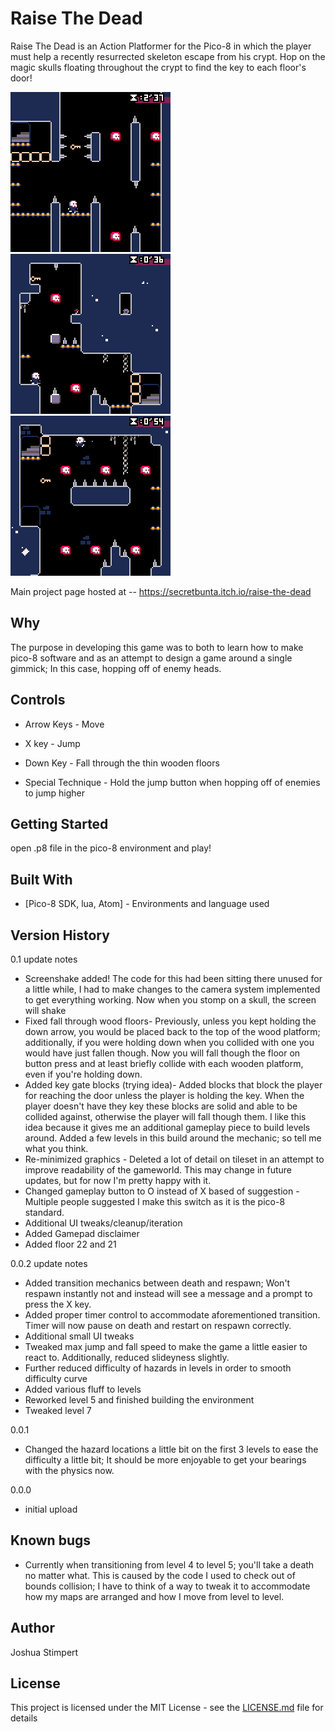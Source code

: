 # Raise The Dead

Raise The Dead is an Action Platformer for the Pico-8 in which the player must help a recently resurrected skeleton escape from his crypt. Hop on the magic skulls floating throughout the crypt to find the key to each floor's door!

![Raise The Dead](gameplay4.gif)
![Raise The Dead](gameplay2.gif)
![Raise The Dead](gameplay3.gif)

Main project page hosted at -- https://secretbunta.itch.io/raise-the-dead

## Why

The purpose in developing this game was to both to learn how to make pico-8 software and as an attempt to design a game around a single gimmick; In this case, hopping off of enemy heads.

## Controls

* Arrow Keys - Move

* X key - Jump

* Down Key - Fall through the thin wooden floors

* Special Technique - Hold the jump button when hopping off of enemies to jump higher


## Getting Started

open .p8 file in the pico-8 environment and play!

## Built With

* [Pico-8 SDK, lua, Atom] - Environments and language used
	

## Version History

0.1 update notes
* Screenshake added! The code for this had been sitting there unused for a little while, I had to make changes to the camera system implemented to get everything working. Now when you stomp on a skull, the screen will shake
* Fixed fall through wood floors- Previously, unless you kept holding the down arrow, you would be placed back to the top of the wood platform; additionally, if you were holding down when you collided with one you would have just fallen though. Now you will fall though the floor on button press and at least briefly collide with each wooden platform, even if you're holding down.
* Added key gate blocks (trying idea)- Added blocks that block the player for reaching the door unless the player is holding the key. When the player doesn't have they key these blocks are solid and able to be collided against, otherwise the player will fall though them. I like this idea because it gives me an additional gameplay piece to build levels around. Added a few levels in this build around the mechanic; so tell me what you think.
* Re-minimized graphics - Deleted a lot of detail on tileset in an attempt to improve readability of the gameworld. This may change in future updates, but for now I'm pretty happy with it.
* Changed gameplay button to O instead of X based of suggestion - Multiple people suggested I make this switch as it is the pico-8 standard.
* Additional UI tweaks/cleanup/iteration
* Added Gamepad disclaimer
* Added floor 22 and 21

0.0.2 update notes

* Added transition mechanics between death and respawn; Won't respawn instantly not and instead will see a message and a prompt to press the X key.
* Added proper timer control to accommodate aforementioned transition. Timer will now pause on death and restart on respawn correctly.
* Additional small UI tweaks
* Tweaked max jump and fall speed to make the game a little easier to react to.  Additionally, reduced slideyness slightly.
* Further reduced difficulty of hazards in levels in order to smooth difficulty curve
* Added various fluff to levels
* Reworked level 5 and finished building the environment
* Tweaked level 7

0.0.1

* Changed the hazard locations a little bit on the first 3 levels to ease the difficulty a little bit; It should be more enjoyable to get your bearings with the physics now.
	
0.0.0

* initial upload	
	
## Known bugs

* Currently when transitioning from level 4 to level 5; you'll take a death no matter what. This is caused by the code I used to check out of bounds collision; I have to think of a way to tweak it to accommodate how my maps are arranged and how I move from level to level.


## Author

Joshua Stimpert

## License

This project is licensed under the MIT License - see the [LICENSE.md](LICENSE.md) file for details


